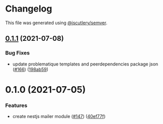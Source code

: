 # Changelog

This file was generated using
[@jscutlery/semver](https://github.com/jscutlery/semver).

## [0.1.1](https://github.com/tractr/stack/compare/nestjs-mailer-0.1.0...nestjs-mailer-0.1.1) (2021-07-08)

### Bug Fixes

- update problematique templates and peerdependencies package json
  ([#166](https://github.com/tractr/stack/issues/166))
  ([198ab59](https://github.com/tractr/stack/commit/198ab592bd7e73640b583ca38c61f88e4db432f6))

# 0.1.0 (2021-07-05)

### Features

- create nestjs mailer module
  ([#147](https://github.com/tractr/stack/issues/147))
  ([40ef77f](https://github.com/tractr/stack/commit/40ef77f85f9e5785c918633ac2ba2f223d990f87))

